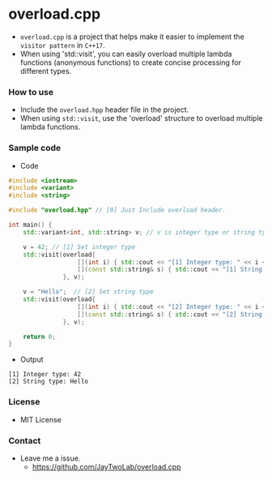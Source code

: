 # overload.cpp

- `overload.cpp` is a project that helps make it easier to implement the `visitor pattern` in `C++17`.
- When using 'std::visit', you can easily overload multiple lambda functions (anonymous functions) to create concise processing for different types. 

### How to use

- Include the `overload.hpp` header file in the project.
- When using `std::visit`, use the 'overload' structure to overload multiple lambda functions.

### Sample code

- Code 

```cpp
#include <iostream>
#include <variant>
#include <string>

#include "overload.hpp" // [0] Just Include overload header.

int main() {
    std::variant<int, std::string> v; // v is integer type or string type.

    v = 42; // [1] Set integer type
    std::visit(overload{
                   [](int i) { std::cout << "[1] Integer type: " << i << '\n'; },
                   [](const std::string& s) { std::cout << "[1] String type: " << s << '\n'; }
               }, v);

    v = "Hello";  // [2] Set string type
    std::visit(overload{
                   [](int i) { std::cout << "[2] Integer type: " << i << '\n'; },
                   [](const std::string& s) { std::cout << "[2] String type: " << s << '\n'; }
               }, v);

    return 0;
}
```

- Output

```
[1] Integer type: 42
[2] String type: Hello
```

### License

- MIT License
 
### Contact

- Leave me a issue.
   - https://github.com/JayTwoLab/overload.cpp

